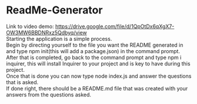 # ReadMe-Generator
Link to video demo: https://drive.google.com/file/d/1QpOtDx6qXgX7-OW3MW6BBDNRxz5Qdbyq/view <br>
Starting the application is a simple process.<br> Begin by directing yourself to the file you want the README generated in and type npm init(this will add a package.json) in the command prompt.<br> After that is completed, go back to the command prompt and type npm i inquirer, this will install Inquirer to your project and is key to have during this project.<br> Once that is done you can now type node index.js and answer the questions that is asked.<br> If done right, there should be a README.md file that was created with your answers from the questions asked.
